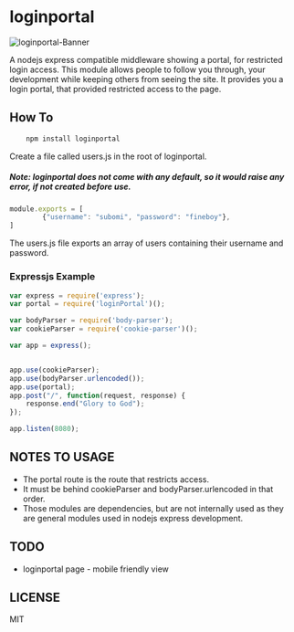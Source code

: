 # loginportal

![loginportal-Banner](http://res.cloudinary.com/thehub/image/upload/v1479446857/construction_msplpz.jpg)

A nodejs express compatible middleware showing a portal, for restricted login access. This module allows people to follow you through, your development 
while keeping others from seeing the site. It provides you a login portal, that provided restricted access to the page. 



## How To
```javascript
	npm install loginportal
```

Create a file called users.js in the root of loginportal.
##### Note: loginportal does not come with any default, so it would raise any error, if not created before use.
```javascript
module.exports = [
		{"username": "subomi", "password": "fineboy"},
]
```
The users.js file exports an array of users containing their username and password.

### Expressjs Example
```javascript
var express = require('express');
var portal = require('loginPortal')();

var bodyParser = require('body-parser');
var cookieParser = require('cookie-parser')();

var app = express();


app.use(cookieParser);
app.use(bodyParser.urlencoded());
app.use(portal);
app.post("/", function(request, response) {
	response.end("Glory to God");
});

app.listen(8080);
```
## NOTES TO USAGE
* The portal route is the route that restricts access. 
* It must be behind cookieParser and bodyParser.urlencoded in that order. 
* Those modules are dependencies, but are not internally used as they are general modules used in nodejs express development.

## TODO
* loginportal page - mobile friendly view 

## LICENSE
MIT
